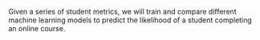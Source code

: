 Given a series of student metrics, we will train and compare different machine learning models to predict the likelihood of a student completing an online course. 
